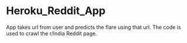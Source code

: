 # Heroku_Reddit_App
App takes url from user and predicts the flare using that url. The code is used to crawl the r/India Reddit page.

